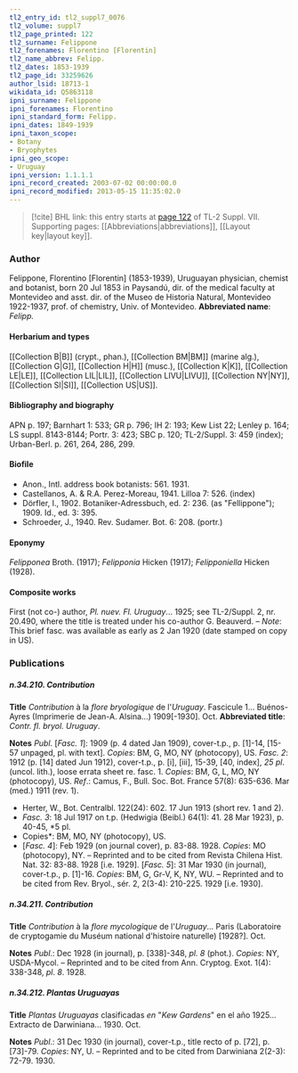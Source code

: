 ```yaml
---
tl2_entry_id: tl2_suppl7_0076
tl2_volume: suppl7
tl2_page_printed: 122
tl2_surname: Felippone
tl2_forenames: Florentino [Florentin]
tl2_name_abbrev: Felipp.
tl2_dates: 1853-1939
tl2_page_id: 33259626
author_lsid: 18713-1
wikidata_id: Q5863118
ipni_surname: Felippone
ipni_forenames: Florentino
ipni_standard_form: Felipp.
ipni_dates: 1849-1939
ipni_taxon_scope: 
- Botany
- Bryophytes
ipni_geo_scope: 
- Uruguay
ipni_version: 1.1.1.1
ipni_record_created: 2003-07-02 00:00:00.0
ipni_record_modified: 2013-05-15 11:35:02.0
---
```



> [!cite] BHL link: this entry starts at [page 122](https://www.biodiversitylibrary.org/page/33259626) of TL-2 Suppl. VII.
> Supporting pages: [[Abbreviations|abbreviations]], [[Layout key|layout key]].

### Author

Felippone, Florentino \[Florentin\] (1853-1939), Uruguayan physician, chemist and botanist, born 20 Jul 1853 in Paysandú, dir. of the medical faculty at Montevideo and asst. dir. of the Museo de Historia Natural, Montevideo 1922-1937, prof. of chemistry, Univ. of Montevideo. 
**Abbreviated name**: *Felipp.*

#### Herbarium and types

[[Collection B|B]] (crypt., phan.), [[Collection BM|BM]] (marine alg.), [[Collection G|G]], [[Collection H|H]] (musc.), [[Collection K|K]], [[Collection LE|LE]], [[Collection LIL|LIL]], [[Collection LIVU|LIVU]], [[Collection NY|NY]], [[Collection SI|SI]], [[Collection US|US]].

#### Bibliography and biography

APN p. 197; Barnhart 1: 533; GR p. 796; IH 2: 193; Kew List 22; Lenley p. 164; LS suppl. 8143-8144; Portr. 3: 423; SBC p. 120; TL-2/Suppl. 3: 459 (index); Urban-Berl. p. 261, 264, 286, 299.

#### Biofile

- Anon., Intl. address book botanists: 561. 1931.
- Castellanos, A. & R.A. Perez-Moreau, 1941. Lilloa 7: 526. (index)
- Dörfler, I., 1902. Botaniker-Adressbuch, ed. 2: 236. (as "Fellippone"); 1909. Id., ed. 3: 395.
- Schroeder, J., 1940. Rev. Sudamer. Bot. 6: 208. (portr.)

#### Eponymy

*Felipponea* Broth. (1917); *Felipponia* Hicken (1917); *Felipponiella* Hicken (1928).

#### Composite works

First (not co-) author, *Pl. nuev. Fl. Uruguay*... 1925; see TL-2/Suppl. 2, nr. 20.490, where the title is treated under his co-author G. Beauverd. – *Note*: This brief fasc. was available as early as 2 Jan 1920 (date stamped on copy in US).

### Publications

##### n.34.210. Contribution

**Title**
*Contribution* à la *flore bryologique* de l'*Uruguay*. Fascicule 1... Buénos-Ayres (Imprimerie de Jean-A. Alsina...) 1909\[-1930\]. Oct.
**Abbreviated title**: *Contr. fl. bryol. Uruguay*.

**Notes**
*Publ*. \[*Fasc. 1*\]: 1909 (p. 4 dated Jan 1909), cover-t.p., p. \[1\]-14, \[15-57 unpaged, pl. with text\]. *Copies*: BM, G, MO, NY (photocopy), US.
*Fasc. 2*: 1912 (p. \[14\] dated Jun 1912), cover-t.p., p. \[i\], \[iii\], 15-39, \[40, index\], *25 pl*. (uncol. lith.), loose errata sheet re. fasc. 1. *Copies*: BM, G, L, MO, NY (photocopy), US.
*Ref*.: Camus, F., Bull. Soc. Bot. France 57(8): 635-636. Mar (med.) 1911 (rev. 1).
- Herter, W., Bot. Centralbl. 122(24): 602. 17 Jun 1913 (short rev. 1 and 2).
- *Fasc. 3*: 18 Jul 1917 on t.p. (Hedwigia (Beibl.) 64(1): 41. 28 Mar 1923), p. 40-45, *5 pl.
- Copies*: BM, MO, NY (photocopy), US.
- \[*Fasc. 4*\]: Feb 1929 (on journal cover), p. 83-88. 1928. *Copies*: MO (photocopy), NY. – Reprinted and to be cited from Revista Chilena Hist. Nat. 32: 83-88. 1928 \[i.e. 1929\]. \[*Fasc. 5*\]: 31 Mar 1930 (in journal), cover-t.p., p. \[1\]-16. *Copies*: BM, G, Gr-V, K, NY, WU. – Reprinted and to be cited from Rev. Bryol., sér. 2, 2(3-4): 210-225. 1929 \[i.e. 1930\].

##### n.34.211. Contribution

**Title**
*Contribution* à la *flore mycologique* de l'*Uruguay*... Paris (Laboratoire de cryptogamie du Muséum national d'histoire naturelle) \[1928?\]. Oct.

**Notes**
*Publ*.: Dec 1928 (in journal), p. \[338\]-348, *pl. 8* (phot.). *Copies*: NY, USDA-Mycol. – Reprinted and to be cited from Ann. Cryptog. Exot. 1(4): 338-348, *pl*. *8*. 1928.

##### n.34.212. Plantas Uruguayas

**Title**
*Plantas Uruguayas* clasificadas *en* "*Kew Gardens*" en el año 1925... Extracto de Darwiniana... 1930. Oct.

**Notes**
*Publ*.: 31 Dec 1930 (in journal), cover-t.p., title recto of p. \[72\], p. \[73\]-79. *Copies*: NY, U. – Reprinted and to be cited from Darwiniana 2(2-3): 72-79. 1930.

